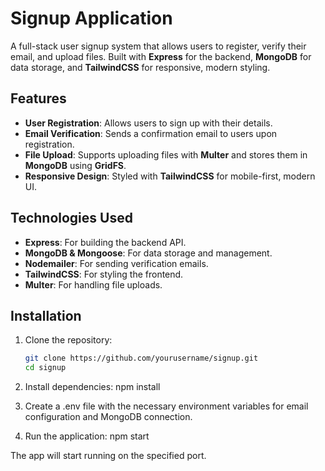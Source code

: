 # Signup Application

A full-stack user signup system that allows users to register, verify their email, and upload files. Built with **Express** for the backend, **MongoDB** for data storage, and **TailwindCSS** for responsive, modern styling.

## Features
- **User Registration**: Allows users to sign up with their details.
- **Email Verification**: Sends a confirmation email to users upon registration.
- **File Upload**: Supports uploading files with **Multer** and stores them in **MongoDB** using **GridFS**.
- **Responsive Design**: Styled with **TailwindCSS** for mobile-first, modern UI.

## Technologies Used
- **Express**: For building the backend API.
- **MongoDB & Mongoose**: For data storage and management.
- **Nodemailer**: For sending verification emails.
- **TailwindCSS**: For styling the frontend.
- **Multer**: For handling file uploads.

## Installation
1. Clone the repository:
   ```bash
   git clone https://github.com/yourusername/signup.git
   cd signup

2.	Install dependencies:
   npm install

3.	Create a .env file with the necessary environment variables for email configuration and MongoDB connection.

4.  Run the application:
   npm start

The app will start running on the specified port.
   
